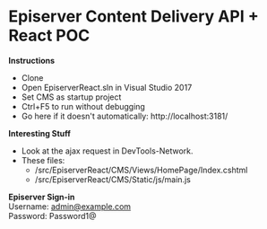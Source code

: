 # Episerver Content Delivery API + React POC


**Instructions**
- Clone
- Open EpiserverReact.sln in Visual Studio 2017
- Set CMS as startup project
- Ctrl+F5 to run without debugging
- Go here if it doesn't automatically: http://localhost:3181/

**Interesting Stuff**
- Look at the ajax request in DevTools-Network. 
- These files:
  - /src/EpiserverReact/CMS/Views/HomePage/Index.cshtml
  - /src/EpiserverReact/CMS/Static/js/main.js

**Episerver Sign-in**
<br/>Username: admin@example.com
<br/>Password: Password1@